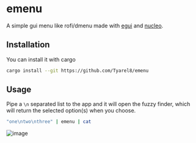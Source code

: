 # emenu

A simple gui menu like rofi/dmenu made with [egui](https://github.com/emilk/egui) and [nucleo](https://github.com/helix-editor/nucleo).

## Installation

You can install it with cargo
```sh
cargo install --git https://github.com/Tyarel8/emenu
```

## Usage

Pipe a `\n` separated list to the app and it will open the fuzzy finder, which will
return the selected option(s) when you choose.

```sh
"one\ntwo\nthree" | emenu | cat
```

![image](https://github.com/user-attachments/assets/0e61da19-7e75-405a-a0cb-462dfd9752fa)
